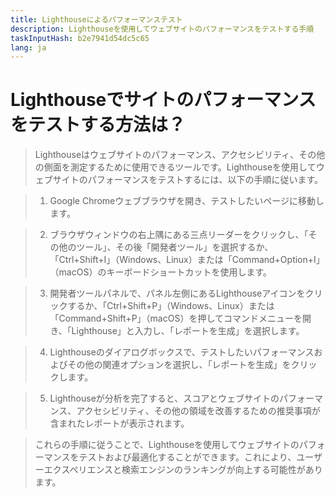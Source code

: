 ```yaml
---
title: Lighthouseによるパフォーマンステスト
description: Lighthouseを使用してウェブサイトのパフォーマンスをテストする手順
taskInputHash: b2e7941d54dc5c65
lang: ja
---
```

# Lighthouseでサイトのパフォーマンスをテストする方法は？

> Lighthouseはウェブサイトのパフォーマンス、アクセシビリティ、その他の側面を測定するために使用できるツールです。Lighthouseを使用してウェブサイトのパフォーマンスをテストするには、以下の手順に従います。

> 1. Google Chromeウェブブラウザを開き、テストしたいページに移動します。

> 2. ブラウザウィンドウの右上隅にある三点リーダーをクリックし、「その他のツール」、その後「開発者ツール」を選択するか、「Ctrl+Shift+I」（Windows、Linux）または「Command+Option+I」（macOS）のキーボードショートカットを使用します。

> 3. 開発者ツールパネルで、パネル左側にあるLighthouseアイコンをクリックするか、「Ctrl+Shift+P」（Windows、Linux）または「Command+Shift+P」（macOS）を押してコマンドメニューを開き、「Lighthouse」と入力し、「レポートを生成」を選択します。

> 4. Lighthouseのダイアログボックスで、テストしたいパフォーマンスおよびその他の関連オプションを選択し、「レポートを生成」をクリックします。

> 5. Lighthouseが分析を完了すると、スコアとウェブサイトのパフォーマンス、アクセシビリティ、その他の領域を改善するための推奨事項が含まれたレポートが表示されます。

> これらの手順に従うことで、Lighthouseを使用してウェブサイトのパフォーマンスをテストおよび最適化することができます。これにより、ユーザーエクスペリエンスと検索エンジンのランキングが向上する可能性があります。
